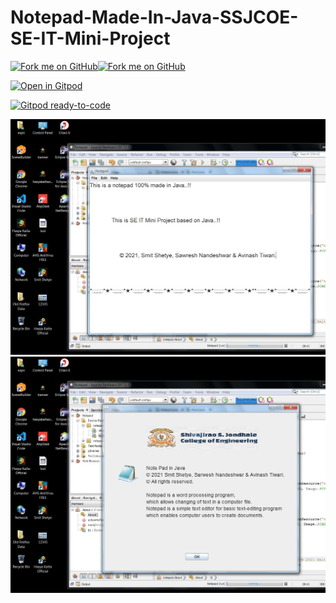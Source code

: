 # Notepad-Made-In-Java-SSJCOE-SE-IT-Mini-Project

<a href="https://github.com/smitshetye/Notepad-Made-In-Java-SSJCOE-SE-IT-Mini-Project.git"><img loading="lazy" width="149" height="149" src="https://github.blog/wp-content/uploads/2008/12/forkme_left_red_aa0000.png?resize=149%2C149" class="attachment-full size-full" alt="Fork me on GitHub" data-recalc-dims="1"></a><a href="https://github.com/smitshetye/Notepad-Made-In-Java-SSJCOE-SE-IT-Mini-Project.git"><img loading="lazy" width="149" height="149" src="https://github.blog/wp-content/uploads/2008/12/forkme_right_red_aa0000.png?resize=149%2C149" class="attachment-full size-full" alt="Fork me on GitHub" data-recalc-dims="1"></a>

[![Open in Gitpod](https://gitpod.io/button/open-in-gitpod.svg)](https://gitpod.io/#https://github.com/smitshetye/Notepad-Made-In-Java-SSJCOE-SE-IT-Mini-Project)

[![Gitpod ready-to-code](https://img.shields.io/badge/Gitpod-ready--to--code-908a85?logo=gitpod)](https://gitpod.io/#https://github.com/smitshetye/Notepad-Made-In-Java-SSJCOE-SE-IT-Mini-Project)

![alt text](https://github.com/smitshetye/Notepad-Made-In-Java-SSJCOE-SE-IT-Mini-Project/blob/main/images/Notepad_Made_In-Java_SSJCOE_SE_IT_Mini_Project.JPG?raw=true)
![alt text](https://github.com/smitshetye/Notepad-Made-In-Java-SSJCOE-SE-IT-Mini-Project/blob/main/images/Notepad_Made_In-Java_SSJCOE_SE_IT_Mini_Project_1.JPG?raw=true)
